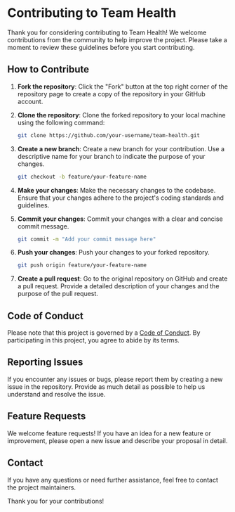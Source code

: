 # Contributing to Team Health

Thank you for considering contributing to Team Health! We welcome contributions from the community to help improve the project. Please take a moment to review these guidelines before you start contributing.

## How to Contribute

1. **Fork the repository**: Click the "Fork" button at the top right corner of the repository page to create a copy of the repository in your GitHub account.

2. **Clone the repository**: Clone the forked repository to your local machine using the following command:
   ```bash
   git clone https://github.com/your-username/team-health.git
   ```

3. **Create a new branch**: Create a new branch for your contribution. Use a descriptive name for your branch to indicate the purpose of your changes.
   ```bash
   git checkout -b feature/your-feature-name
   ```

4. **Make your changes**: Make the necessary changes to the codebase. Ensure that your changes adhere to the project's coding standards and guidelines.

5. **Commit your changes**: Commit your changes with a clear and concise commit message.
   ```bash
   git commit -m "Add your commit message here"
   ```

6. **Push your changes**: Push your changes to your forked repository.
   ```bash
   git push origin feature/your-feature-name
   ```

7. **Create a pull request**: Go to the original repository on GitHub and create a pull request. Provide a detailed description of your changes and the purpose of the pull request.

## Code of Conduct

Please note that this project is governed by a [Code of Conduct](CODE_OF_CONDUCT.md). By participating in this project, you agree to abide by its terms.

## Reporting Issues

If you encounter any issues or bugs, please report them by creating a new issue in the repository. Provide as much detail as possible to help us understand and resolve the issue.

## Feature Requests

We welcome feature requests! If you have an idea for a new feature or improvement, please open a new issue and describe your proposal in detail.

## Contact

If you have any questions or need further assistance, feel free to contact the project maintainers.

Thank you for your contributions!
